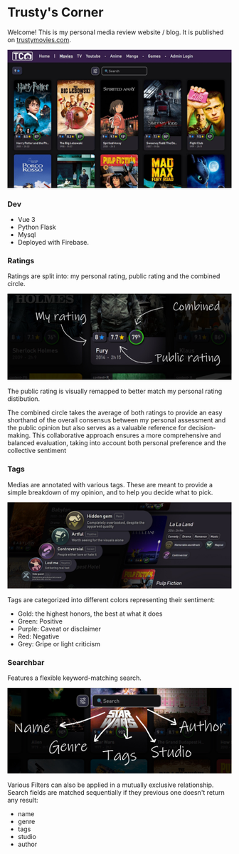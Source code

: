 
# Trusty's Corner
Welcome! This is my personal media review website / blog. It is published on [trustymovies.com](https://trustymovies.com/).

![Screenshot1](https://github.com/TrustyF/Review_website_vue/raw/master/public/home_images/readme_images/readme_screen_2.jpg)

### Dev

* Vue 3
* Python Flask
* Mysql
* Deployed with Firebase.

### Ratings
Ratings are split into: my personal rating, public rating and the combined circle.

![Screenshot2](https://github.com/TrustyF/Review_website_vue/raw/master/public/home_images/rating_info.jpg)

 The public rating is visually remapped to better match my personal rating distibution.

 The combined circle takes the average of both ratings to provide an easy shorthand of the overall consensus between my personal assessment and the public opinion but also serves as a valuable reference for decision-making. This collaborative approach ensures a more comprehensive and balanced evaluation, taking into account both personal preference and the collective sentiment


### Tags
Medias are annotated with various tags. These are meant to provide a simple breakdown of my opinion, and to help you decide what to pick.

![Screenshot3](https://github.com/TrustyF/Review_website_vue/raw/master/public/home_images/tags_info.jpg)

Tags are categorized into different colors representing their sentiment:

* Gold: the highest honors, the best at what it does
* Green: Positive
* Purple: Caveat or disclaimer
* Red: Negative
* Grey: Gripe or light criticism

### Searchbar
Features a flexible keyword-matching search.

![Screenshot4](https://github.com/TrustyF/Review_website_vue/raw/master/public/home_images/search_info.jpg)

Various Filters can also be applied in a mutually exclusive relationship.
Search fields are matched sequentially if they previous one doesn't return any result:
- name
- genre
- tags
- studio
- author 
